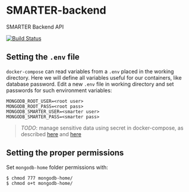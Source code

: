 # SMARTER-backend
SMARTER Backend API

[![Build Status](https://www.travis-ci.com/cnr-ibba/SMARTER-backend.svg?branch=master)](https://www.travis-ci.com/cnr-ibba/SMARTER-backend)

Setting the `.env` file
-----------------------

`docker-compose` can read variables from a `.env` placed in the working directory.
Here we will define all variables useful for our containers, like database password.
Edit a new `.env` file in working directory and set passwords for such environment
variables:

```
MONGODB_ROOT_USER=<root user>
MONGODB_ROOT_PASS=<root pass>
MONGODB_SMARTER_USER=<smarter user>
MONGODB_SMARTER_PASS=<smarter pass>
```

> *TODO*: manage sensitive data using secret in docker-compose, as described
[here](https://docs.docker.com/engine/swarm/secrets/#use-secrets-in-compose) and
[here](https://docs.docker.com/compose/compose-file/#secrets)

Setting the proper permissions
------------------------------

Set `mongodb-home` folder permissions with:

```
$ chmod 777 mongodb-home/
$ chmod o+t mongodb-home/
```
